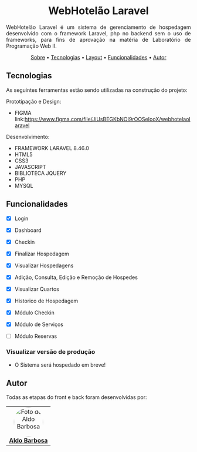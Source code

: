 
<!--<p align="center" id="sobre"><img src="./documentos/logo.png" width="50%"></p>-->

<h1 align="center">WebHotelão Laravel</h1>

<p align="justify">WebHotelão Laravel é um sistema de gerenciamento de hospedagem desenvolvido com o framework Laravel, php no backend sem o uso de frameworks, para fins de aprovação na matéria de Laboratório de Programação Web II.</p>

<p align="center">
  <a href="#sobre">Sobre</a> •
  <a href="#tecnologias">Tecnologias</a> •
  <a href="#layout">Layout</a> •
  <a href="#funcionalidades">Funcionalidades</a> •
  <a href="#autor">Autor</a>
</p>

<h2 id="tecnologias">Tecnologias</h2>

As seguintes ferramentas estão sendo utilizadas na construção do projeto:

Prototipação e Design:
- FIGMA link:https://www.figma.com/file/JiUsBEGKbNOI9rOOSeIooX/webhotelaolaravel

Desenvolvimento:
- FRAMEWORK LARAVEL 8.46.0
- HTML5
- CSS3
- JAVASCRIPT
- BIBLIOTECA JQUERY
- PHP
- MYSQL

<!--
<h2 id="layout">Layout</h2>

- Login

![Login](documentos/tela_login.png)

- Dashboard

![Dashboard](documentos/dashboard.png)

- Hospedagens

![Dashboard](documentos/read_hospedagens.png)

- Nova Hospedagem

![Dashboard](documentos/nova_hospedagem.png)

- Hospedes

![Dashboard](documentos/read_hospedes.png)

- Cadastrar Hospede

![Dashboard](documentos/cadastrar_hospede.png)

Acesse completo a base do layout no [Figma](https://www.figma.com/file/eOuryb8S4W1TTLD9mdyYkP/webhotelao?node-id=0%3A1) (ainda em construção).
-->
<h2 id="funcionalidades">Funcionalidades</h2>

- [X] Login
- [X] Dashboard
- [X] Checkin
- [X] Finalizar Hospedagem
- [X] Visualizar Hospedagens
- [X] Adição, Consulta, Edição e Remoção de Hospedes
- [x] Visualizar Quartos
- [x] Historico de Hospedagem
- [x] Módulo Checkin
- [x] Módulo de Serviços
- [ ] Módulo Reservas


<h3>Visualizar versão de produção</h3>

- O Sistema será hospedado em breve!

<h2 id="autor">Autor</h2>
Todas as etapas do front e back foram desenvolvidas por:

<table align="center">
   <tr>
        <td align="center">
            <a href="https://github.com/oaldobarbosa">
                <img style="border-radius: 50%;" src="https://avatars.githubusercontent.com/u/77800438?s=460&u=7f35b038a34ff209ed116a7c0b36c784e1e7ab91&v=4" width="80px;" alt="Foto de Aldo Barbosa"/>
                <br/>
                <b>Aldo Barbosa</b>
            </a>
        </td>
  </tr>
</table>
